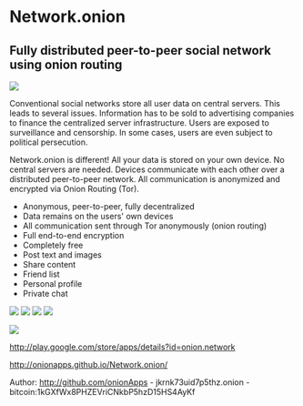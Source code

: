 # Network.onion

## Fully distributed peer-to-peer social network using onion routing

![](https://raw.githubusercontent.com/onionApps/Network.onion/master/gfx/netfungra9.png)

Conventional social networks store all user data on central servers. This leads to several issues. Information has to be sold to advertising companies to finance the centralized server infrastructure. Users are exposed to surveillance and censorship. In some cases, users are even subject to political persecution.

Network.onion is different! All your data is stored on your own device. No central servers are needed. Devices communicate with each other over a distributed peer-to-peer network. All communication is anonymized and encrypted via Onion Routing (Tor).

- Anonymous, peer-to-peer, fully decentralized
- Data remains on the users' own devices
- All communication sent through Tor anonymously (onion routing)
- Full end-to-end encryption
- Completely free
- Post text and images
- Share content
- Friend list
- Personal profile
- Private chat



![](https://raw.githubusercontent.com/onionApps/Network.onion/master/gfx/s0.png)
![](https://raw.githubusercontent.com/onionApps/Network.onion/master/gfx/s1.png)
![](https://raw.githubusercontent.com/onionApps/Network.onion/master/gfx/s2.png)
![](https://raw.githubusercontent.com/onionApps/Network.onion/master/gfx/s3.png)


![](https://raw.githubusercontent.com/onionApps/Network.onion/master/gfx/network01edit.jpg)



http://play.google.com/store/apps/details?id=onion.network

http://onionapps.github.io/Network.onion/

Author: http://github.com/onionApps - jkrnk73uid7p5thz.onion - bitcoin:1kGXfWx8PHZEVriCNkbP5hzD15HS4AyKf
